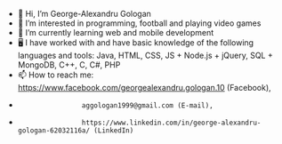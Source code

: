 - 👋 Hi, I’m George-Alexandru Gologan
- 👀 I’m interested in programming, football and playing video games
- 🌱 I’m currently learning web and mobile development
- 🖥️ I have worked with and have basic knowledge of the following languages and tools: Java, HTML, CSS, JS + Node.js + jQuery, SQL + MongoDB, C++, C, C#, PHP
- 📫 How to reach me: https://www.facebook.com/georgealexandru.gologan.10 (Facebook),
-                     aggologan1999@gmail.com (E-mail),
-                     https://www.linkedin.com/in/george-alexandru-gologan-62032116a/ (LinkedIn)
